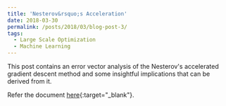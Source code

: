 ```yaml
---
title: 'Nesterov&rsquo;s Acceleration'
date: 2018-03-30
permalink: /posts/2018/03/blog-post-3/
tags:
  - Large Scale Optimization
  - Machine Learning
---
```


This post contains an error vector analysis of the Nesterov's accelerated gradient descent method and some insightful implications that can be derived from it.

Refer the document [here](\files\nesterov.pdf){:target="_blank"}.